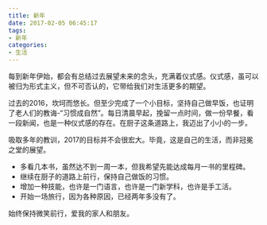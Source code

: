 ```yaml
---
title: 新年
date: 2017-02-05 06:45:17
tags: 
- 新年
categories: 
- 生活
---
```

每到新年伊始，都会有总结过去展望未来的念头，充满着仪式感。仪式感，虽可以被归为形式主义，但不可否认的，它带给我们对生活更多的期望。

过去的2016，坎坷而悠长。但至少完成了一个小目标，坚持自己做早饭，也证明了老人们的教诲-“习惯成自然”。每日清晨早起，挽留一点时间，做一份早餐，看一段新闻，也是一种仪式感的存在。在厨子这条道路上，我迈出了小小的一步。

吸取多年的教训，2017的目标并不会很宏大。毕竟，这是自己的生活，而非冠冕之堂的展望。

* 多看几本书，虽然达不到一周一本，但我希望先能达成每月一书的里程碑。
* 继续在厨子的道路上前行，保持自己做饭的习惯。
* 增加一种技能，也许是一门语言，也许是一门新学科，也许是手工活。
* 开始一场旅行，因为各种原因，已经两年多没有了。

始终保持微笑前行，爱我的家人和朋友。

